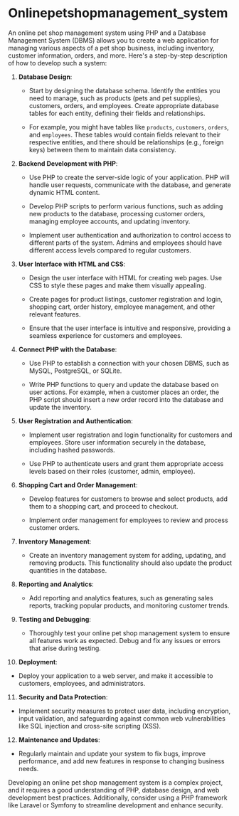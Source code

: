 # Onlinepetshopmanagement_system
An online pet shop management system using PHP and a Database Management System (DBMS) allows you to create a web application for managing various aspects of a pet shop business, including inventory, customer information, orders, and more. Here's a step-by-step description of how to develop such a system:

1. **Database Design**:

   - Start by designing the database schema. Identify the entities you need to manage, such as products (pets and pet supplies), customers, orders, and employees. Create appropriate database tables for each entity, defining their fields and relationships.

   - For example, you might have tables like `products`, `customers`, `orders`, and `employees`. These tables would contain fields relevant to their respective entities, and there should be relationships (e.g., foreign keys) between them to maintain data consistency.

2. **Backend Development with PHP**:

   - Use PHP to create the server-side logic of your application. PHP will handle user requests, communicate with the database, and generate dynamic HTML content.

   - Develop PHP scripts to perform various functions, such as adding new products to the database, processing customer orders, managing employee accounts, and updating inventory.

   - Implement user authentication and authorization to control access to different parts of the system. Admins and employees should have different access levels compared to regular customers.

3. **User Interface with HTML and CSS**:

   - Design the user interface with HTML for creating web pages. Use CSS to style these pages and make them visually appealing.

   - Create pages for product listings, customer registration and login, shopping cart, order history, employee management, and other relevant features.

   - Ensure that the user interface is intuitive and responsive, providing a seamless experience for customers and employees.

4. **Connect PHP with the Database**:

   - Use PHP to establish a connection with your chosen DBMS, such as MySQL, PostgreSQL, or SQLite.

   - Write PHP functions to query and update the database based on user actions. For example, when a customer places an order, the PHP script should insert a new order record into the database and update the inventory.

5. **User Registration and Authentication**:

   - Implement user registration and login functionality for customers and employees. Store user information securely in the database, including hashed passwords.

   - Use PHP to authenticate users and grant them appropriate access levels based on their roles (customer, admin, employee).

6. **Shopping Cart and Order Management**:

   - Develop features for customers to browse and select products, add them to a shopping cart, and proceed to checkout.

   - Implement order management for employees to review and process customer orders.

7. **Inventory Management**:

   - Create an inventory management system for adding, updating, and removing products. This functionality should also update the product quantities in the database.

8. **Reporting and Analytics**:

   - Add reporting and analytics features, such as generating sales reports, tracking popular products, and monitoring customer trends.

9. **Testing and Debugging**:

   - Thoroughly test your online pet shop management system to ensure all features work as expected. Debug and fix any issues or errors that arise during testing.

10. **Deployment**:

   - Deploy your application to a web server, and make it accessible to customers, employees, and administrators.

11. **Security and Data Protection**:

   - Implement security measures to protect user data, including encryption, input validation, and safeguarding against common web vulnerabilities like SQL injection and cross-site scripting (XSS).

12. **Maintenance and Updates**:

   - Regularly maintain and update your system to fix bugs, improve performance, and add new features in response to changing business needs.

Developing an online pet shop management system is a complex project, and it requires a good understanding of PHP, database design, and web development best practices. Additionally, consider using a PHP framework like Laravel or Symfony to streamline development and enhance security.
